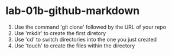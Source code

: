 # lab-01b-github-markdown
1) Use the command 'git clone' followed by the URL of your repo
1) Use 'mkdir' to create the first diretory
1) Use 'cd' to switch directories into the one you just created
1) Use 'touch' to create the files within the directory
